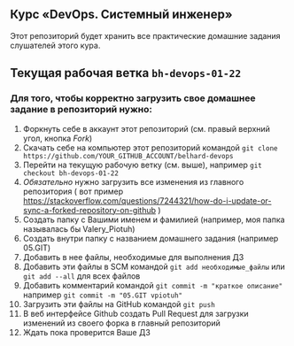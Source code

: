 ## Курс «DevOps. Системный инженер»

Этот репозиторий будет хранить все практические домашние задания слушателей этого кура.

## Текущая рабочая ветка `bh-devops-01-22`

### Для того, чтобы корректно загрузить свое домашнее задание в репозиторий нужно:
1. Форкнуть себе в аккаунт этот репозиторий (см. правый верхний угол, кнопка *Fork*)
2. Скачать себе на компьютер этот репозиторий командой `git clone https://github.com/YOUR_GITHUB_ACCOUNT/belhard-devops`
3. Перейти на текущую рабочую ветку (см. выше), например `git checkout bh-devops-01-22`
4. *Обязательно* нужно загрузить все изменения из главного репозитория ( вот пример https://stackoverflow.com/questions/7244321/how-do-i-update-or-sync-a-forked-repository-on-github )
5. Создать папку с Вашими именем и фамилией (например, моя папка называлась бы Valery_Piotuh)
6. Создать внутри папку с названием домашнего задания (например 05.GIT)
7. Добавить в нее файлы, необходимые для выполнения ДЗ
8. Добавить эти файлы в SCM командой `git add необходимые_файлы` или `git add --all` для всех файлов
9. Добавить комментарий командой `git commit -m "краткое описание"` например `git commit -m "05.GIT vpiotuh"`
10. Загрузить эти файлы на GitHub командой `git push`
11. В веб интерфейсе Github создать Pull Request для загрузки изменений из своего форка в главный репозиторий
11. Ждать пока проверится Ваше ДЗ
